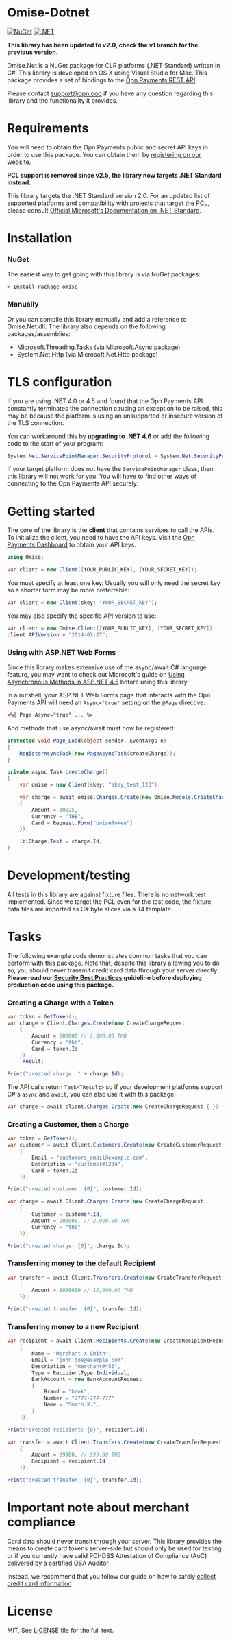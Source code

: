 # Omise-Dotnet

[![NuGet](https://img.shields.io/nuget/v/Omise.svg?style=flat-square)](https://www.nuget.org/packages/Omise/)
[![.NET](https://github.com/omise/omise-dotnet/actions/workflows/dotnet-core.yml/badge.svg)](https://github.com/omise/omise-dotnet/actions/workflows/dotnet-core.yml)

**This library has been updated to v2.0, check the v1 branch for the previous version.**

Omise.Net is a NuGet package for CLR platforms (.NET Standard) written in C#.  This
library is developed on OS X using Visual Studio for Mac.  This package provides a set of
bindings to the [Opn Payments REST API](https://docs.opn.ooo/).

Please contact
[support@opn.ooo](mailto:support@opn.ooo) if you have any question regarding this
library and the functionality it provides.

# Requirements

You will need to obtain the Opn Payments public and secret API keys in order to use this package.
You can obtain them by [registering on our website](https://dashboard.omise.co/signup).

**PCL support is removed since v2.5, the library now targets .NET Standard instead.**

This library targets the .NET Standard version 2.0. For an updated list of supported
platforms and compatibility with projects that target the PCL, please consult
[Official Microsoft's Documentation on .NET Standard](https://docs.microsoft.com/en-us/dotnet/standard/net-standard).

# Installation

### NuGet

The easiest way to get going with this library is via NuGet packages:

```
> Install-Package omise
```

### Manually

Or you can compile this library manually and add a reference to Omise.Net.dll. The library
also depends on the following packages/assemblies:

* Microsoft.Threading.Tasks (via Microsoft.Async package)
* System.Net.Http (via Microsoft.Net.Http package)

# TLS configuration

If you are using .NET 4.0 or 4.5 and found that the Opn Payments API constantly terminates the
connection causing an exception to be raised, this may be because the platform is using
an unsupported or insecure version of the TLS connection.

You can workaround this by **upgrading to .NET 4.6** or add the following code to the
start of your program:

```csharp
System.Net.ServicePointManager.SecurityProtocol = System.Net.SecurityProtocol.Tls12;
```

If your target platform does not have the `ServicePointManager` class, then this library
will not work for you. You will have to find other ways of connecting to the Opn Payments API
securely.

# Getting started

The core of the library is the **client** that contains services to call the APIs. To
initialize the client, you need to have the API keys. Visit the [Opn Payments
Dashboard](https://dashboard.omise.co/test/api-keys) to obtain your API keys.

```c#
using Omise;

var client = new Client([YOUR_PUBLIC_KEY], [YOUR_SECRET_KEY]);
```

You must specify at least one key. Usually you will only need the secret key so a shorter
form may be more preferrable:

```c#
var client = new Client(skey: "YOUR_SECRET_KEY");
```

You may also specify the specific API version to use:

```c#
var client = new Omise.Client([YOUR_PUBLIC_KEY], [YOUR_SECRET_KEY]);
client.APIVersion = "2014-07-27";
```

### Using with ASP.NET Web Forms

Since this library makes extensive use of the async/await C# language feature, you may
want to check out Microsoft's guide on [Using Asynchronous Methods in ASP.NET
4.5](http://www.asp.net/web-forms/overview/performance-and-caching/using-asynchronous-methods-in-aspnet-45)
before using this library.

In a nutshell, your ASP.NET Web Forms page that interacts with the Opn Payments API will need an
`Async="true"` setting on the `@Page` directive:

```aspx
<%@ Page Async="true" ... %>
```

And methods that use async/await must now be registered:

```cs
protected void Page_Load(object sender, EventArgs e)
{
    RegisterAsyncTask(new PageAsyncTask(createCharge));
}

private async Task createCharge()
{
    var omise = new Client(skey: "skey_test_123");

    var charge = await omise.Charges.Create(new Omise.Models.CreateChargeRequest
    {
        Amount = 10025,
        Currency = "THB",
        Card = Request.Form["omiseToken"]
    });

    lblCharge.Text = charge.Id;
}
```

# Development/testing

All tests in this library are against fixture files. There is no network test implemented.
Since we target the PCL even for the test code, the fixture data files are imported as
C# byte slices via a T4 template.

# Tasks

The following example code demonstrates common tasks that you can perform with this package.
Note that, despite this library allowing you to do so, you should never transmit
credit card data through your server directly. **Please read our [Security Best
Practices](https://docs.opn.ooo/security-best-practices) guideline before deploying
production code using this package.**

### Creating a Charge with a Token

```c#
var token = GetToken();
var charge = Client.Charges.Create(new CreateChargeRequest
    {
        Amount = 200000 // 2,000.00 THB
        Currency = "thb",
        Card = token.Id
    })
    .Result;

Print("created charge: " + charge.Id);
```

The API calls return `Task<TResult>` so if your development platforms support C#'s
`async` and `await`, you can also use it with this package:

```c#
var charge = await client.Charges.Create(new CreateChargeRequest { })
```

### Creating a Customer, then a Charge

```c#
var token = GetToken();
var customer = await Client.Customers.Create(new CreateCustomerRequest
    {
        Email = "customers_email@example.com",
        Description = "customer#1234",
        Card = token.Id
    });

Print("created customer: {0}", customer.Id);

var charge = await Client.Charges.Create(new CreateChargeRequest
    {
        Customer = customer.Id,
        Amount = 200000, // 2,000.00 THB
        Currency = "thb"
    });

Print("created charge: {0}", charge.Id);
```

### Transferring money to the default Recipient

```c#
var transfer = await Client.Transfers.Create(new CreateTransferRequest
    {
        Amount = 1000000 // 10,000.00 THB
    });

Print("created transfer: {0}", transfer.Id);
```

### Transferring money to a new Recipient

```c#
var recipient = await Client.Recipients.Create(new CreateRecipientRequest
    {
        Name = "Merchant X Smith",
        Email = "john.doe@example.com",
        Description = "merchant#456",
        Type = RecipientType.Individual,
        BankAccount = new BankAccountRequest
        {
            Brand = "bank",
            Number = "7777-777-777",
            Name = "Smith X.",
        }
    });

Print("created recipient: {0}", recipient.Id);

var transfer = await Client.Transfers.Create(new CreateTransferRequest
    {
        Amount = 99900, // 999.00 THB
        Recipient = recipient.Id
    });

Print("created transfer: {0}", transfer.Id);
```

# Important note about merchant compliance

Card data should never transit through your server. This library provides the means to create
card tokens server-side but should only be used for testing or if you currently have valid
PCI-DSS Attestation of Compliance (AoC) delivered by a certified QSA Auditor

Instead, we recommend that you follow our guide on how to safely [collect credit card
information](https://docs.opn.ooo/collecting-card-information)

# License

MIT, See [LICENSE](https://github.com/omise/omise-dotnet/blob/master/LICENSE)
file for the full text.
